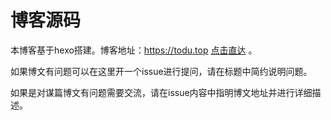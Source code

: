 # 博客源码

本博客基于hexo搭建。博客地址：https://todu.top [点击直达](https://todu.top) 。

如果博文有问题可以在这里开一个issue进行提问，请在标题中简约说明问题。

如果是对谋篇博文有问题需要交流，请在issue内容中指明博文地址并进行详细描述。
